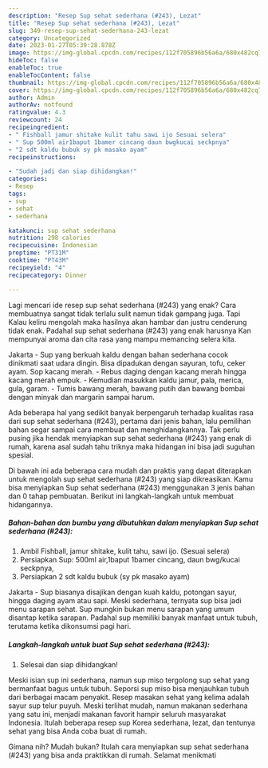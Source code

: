 ```yaml
---
description: "Resep Sup sehat sederhana (#243), Lezat"
title: "Resep Sup sehat sederhana (#243), Lezat"
slug: 349-resep-sup-sehat-sederhana-243-lezat
category: Uncategorized
date: 2023-01-27T05:39:28.878Z
image: https://img-global.cpcdn.com/recipes/112f705896b56a6a/680x482cq70/sup-sehat-sederhana-243-foto-resep-utama.jpg
hideToc: false
enableToc: true
enableTocContent: false
thumbnail: https://img-global.cpcdn.com/recipes/112f705896b56a6a/680x482cq70/sup-sehat-sederhana-243-foto-resep-utama.jpg
cover: https://img-global.cpcdn.com/recipes/112f705896b56a6a/680x482cq70/sup-sehat-sederhana-243-foto-resep-utama.jpg
author: Admin
authorAv: notfound
ratingvalue: 4.3
reviewcount: 24
recipeingredient:
- " Fishball jamur shitake kulit tahu sawi ijo Sesuai selera"
- " Sup 500ml air1baput 1bamer cincang daun bwgkucai seckpnya"
- "2 sdt kaldu bubuk sy pk masako ayam"
recipeinstructions:

- "Sudah jadi dan siap dihidangkan!"
categories:
- Resep
tags:
- sup
- sehat
- sederhana

katakunci: sup sehat sederhana 
nutrition: 298 calories
recipecuisine: Indonesian
preptime: "PT31M"
cooktime: "PT43M"
recipeyield: "4"
recipecategory: Dinner

---
```



Lagi mencari ide resep sup sehat sederhana (#243) yang enak? Cara membuatnya sangat tidak terlalu sulit namun tidak gampang juga. Tapi Kalau keliru mengolah maka hasilnya akan hambar dan justru cenderung tidak enak. Padahal sup sehat sederhana (#243) yang enak harusnya Kan mempunyai aroma dan cita rasa yang mampu memancing selera kita.


Jakarta - Sup yang berkuah kaldu dengan bahan sederhana cocok dinikmati saat udara dingin. Bisa dipadukan dengan sayuran, tofu, ceker ayam. Sop kacang merah. - Rebus daging dengan kacang merah hingga kacang merah empuk. - Kemudian masukkan kaldu jamur, pala, merica, gula, garam. - Tumis bawang merah, bawang putih dan bawang bombai dengan minyak dan margarin sampai harum.

Ada beberapa hal yang sedikit banyak berpengaruh terhadap kualitas rasa dari sup sehat sederhana (#243), pertama dari jenis bahan, lalu pemilihan bahan segar sampai cara membuat dan menghidangkannya. Tak perlu pusing jika hendak menyiapkan sup sehat sederhana (#243) yang enak di rumah, karena asal sudah tahu triknya maka hidangan ini bisa jadi suguhan spesial.


Di bawah ini ada beberapa cara mudah dan praktis yang dapat diterapkan untuk mengolah sup sehat sederhana (#243) yang siap dikreasikan. Kamu bisa menyiapkan Sup sehat sederhana (#243) menggunakan 3 jenis bahan dan 0 tahap pembuatan. Berikut ini langkah-langkah untuk membuat hidangannya.

<!--inarticleads1-->

##### Bahan-bahan dan bumbu yang dibutuhkan dalam menyiapkan Sup sehat sederhana (#243):

1. Ambil  Fishball, jamur shitake, kulit tahu, sawi ijo. (Sesuai selera)
1. Persiapkan  Sup: 500ml air,1baput 1bamer cincang, daun bwg/kucai seckpnya,
1. Persiapkan 2 sdt kaldu bubuk (sy pk masako ayam)


Jakarta - Sup biasanya disajikan dengan kuah kaldu, potongan sayur, hingga daging ayam atau sapi. Meski sederhana, ternyata sup bisa jadi menu sarapan sehat. Sup mungkin bukan menu sarapan yang umum disantap ketika sarapan. Padahal sup memiliki banyak manfaat untuk tubuh, terutama ketika dikonsumsi pagi hari. 

<!--inarticleads2-->

##### Langkah-langkah untuk buat Sup sehat sederhana (#243):


1. Selesai dan siap dihidangkan!

Meski isian sup ini sederhana, namun sup miso tergolong sup sehat yang bermanfaat bagus untuk tubuh. Seporsi sup miso bisa menjauhkan tubuh dari berbagai macam penyakit. Resep masakan sehat yang kelima adalah sayur sup telur puyuh. Meski terlihat mudah, namun makanan sederhana yang satu ini, menjadi makanan favorit hampir seluruh masyarakat Indonesia. Itulah beberapa resep sup Korea sederhana, lezat, dan tentunya sehat yang bisa Anda coba buat di rumah. 

Gimana nih? Mudah bukan? Itulah cara menyiapkan sup sehat sederhana (#243) yang bisa anda praktikkan di rumah. Selamat menikmati

